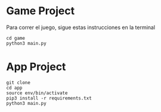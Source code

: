 # Game Project

Para correr el juego, sigue estas instrucciones en la terminal

```
cd game
python3 main.py
```


# App Project

```
git clone
cd app
source env/bin/activate
pip3 install -r requirements.txt
python3 main.py
```